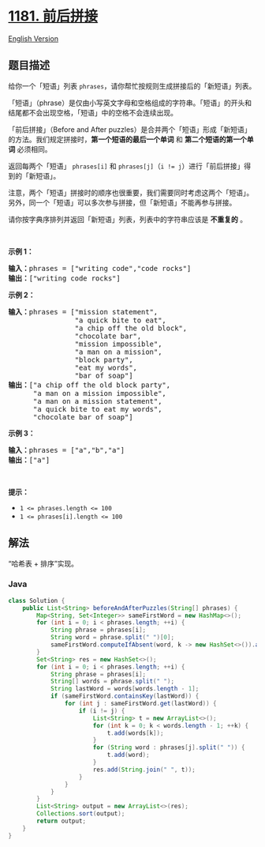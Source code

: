 # [1181. 前后拼接](https://leetcode.cn/problems/before-and-after-puzzle)

[English Version](/solution/1100-1199/1181.Before%20and%20After%20Puzzle/README_EN.md)

## 题目描述

<!-- 这里写题目描述 -->

<p>给你一个「短语」列表&nbsp;<code>phrases</code>，请你帮忙按规则生成拼接后的「新短语」列表。</p>

<p>「短语」（phrase）是仅由小写英文字母和空格组成的字符串。「短语」的开头和结尾都不会出现空格，「短语」中的空格不会连续出现。</p>

<p>「前后拼接」（Before and After&nbsp;puzzles）是合并两个「短语」形成「新短语」的方法。我们规定拼接时，<strong>第一个短语的最后一个单词</strong> 和 <strong>第二个短语的第一个单词</strong> 必须相同。</p>

<p>返回每两个「短语」&nbsp;<code>phrases[i]</code>&nbsp;和&nbsp;<code>phrases[j]</code>（<code>i != j</code>）进行「前后拼接」得到的「新短语」。</p>

<p>注意，两个「短语」拼接时的顺序也很重要，我们需要同时考虑这两个「短语」。另外，同一个「短语」可以多次参与拼接，但「新短语」不能再参与拼接。</p>

<p>请你按字典序排列并返回「新短语」列表，列表中的字符串应该是 <strong>不重复的</strong> 。</p>

<p>&nbsp;</p>

<p><strong>示例 1：</strong></p>

<pre><strong>输入：</strong>phrases = [&quot;writing code&quot;,&quot;code rocks&quot;]
<strong>输出：</strong>[&quot;writing code rocks&quot;]
</pre>

<p><strong>示例 2：</strong></p>

<pre><strong>输入：</strong>phrases = [&quot;mission statement&quot;,
                &quot;a quick bite to eat&quot;,
&nbsp;               &quot;a chip off the old block&quot;,
&nbsp;               &quot;chocolate bar&quot;,
&nbsp;               &quot;mission impossible&quot;,
&nbsp;               &quot;a man on a mission&quot;,
&nbsp;               &quot;block party&quot;,
&nbsp;               &quot;eat my words&quot;,
&nbsp;               &quot;bar of soap&quot;]
<strong>输出：</strong>[&quot;a chip off the old block party&quot;,
&nbsp;     &quot;a man on a mission impossible&quot;,
&nbsp;     &quot;a man on a mission statement&quot;,
&nbsp;     &quot;a quick bite to eat my words&quot;,
      &quot;chocolate bar of soap&quot;]
</pre>

<p><strong>示例 3：</strong></p>

<pre><strong>输入：</strong>phrases = [&quot;a&quot;,&quot;b&quot;,&quot;a&quot;]
<strong>输出：</strong>[&quot;a&quot;]
</pre>

<p>&nbsp;</p>

<p><strong>提示：</strong></p>

<ul>
	<li><code>1 &lt;= phrases.length &lt;= 100</code></li>
	<li><code>1 &lt;= phrases[i].length &lt;= 100</code></li>
</ul>

## 解法

“哈希表 + 排序”实现。

### **Java**

```java
class Solution {
    public List<String> beforeAndAfterPuzzles(String[] phrases) {
        Map<String, Set<Integer>> sameFirstWord = new HashMap<>();
        for (int i = 0; i < phrases.length; ++i) {
            String phrase = phrases[i];
            String word = phrase.split(" ")[0];
            sameFirstWord.computeIfAbsent(word, k -> new HashSet<>()).add(i);
        }
        Set<String> res = new HashSet<>();
        for (int i = 0; i < phrases.length; ++i) {
            String phrase = phrases[i];
            String[] words = phrase.split(" ");
            String lastWord = words[words.length - 1];
            if (sameFirstWord.containsKey(lastWord)) {
                for (int j : sameFirstWord.get(lastWord)) {
                    if (i != j) {
                        List<String> t = new ArrayList<>();
                        for (int k = 0; k < words.length - 1; ++k) {
                            t.add(words[k]);
                        }
                        for (String word : phrases[j].split(" ")) {
                            t.add(word);
                        }
                        res.add(String.join(" ", t));
                    }
                }
            }
        }
        List<String> output = new ArrayList<>(res);
        Collections.sort(output);
        return output;
    }
}
```
